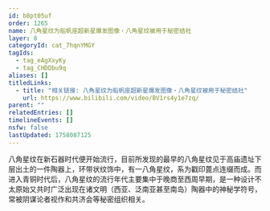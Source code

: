 ```yaml
---
id: b8pt05uf
order: 1265
name: 八角星纹为船帆座超新星爆发图像・八角星纹被用于秘密结社
layer: 8
categoryId: cat_7hqnYMGY
tagIds:
  - tag_eAgXxyKy
  - tag_CHDDbu9q
aliases: []
titledLinks:
  - title: "相关链接: 八角星纹为船帆座超新星爆发图像・八角星纹被用于秘密结社"
    url: https://www.bilibili.com/video/BV1rs4y1e7zq/
parent: ""
relatedEntries: []
timelineEvents: []
nsfw: false
lastUpdated: 1758087125
---
```


八角星纹在新石器时代便开始流行，目前所发现的最早的八角星纹见于高庙遗址下层出土的一件陶器上，环带状纹饰中，有一八角星纹，系为戳印蓖点连缀而成。而进入青铜时代后，八角星纹的流行年代主要集中于晚商至西周早期，是一种设计不太原始又共时广泛出现在诸文明（西亚、泛南亚甚至南岛）陶器中的神秘学符号，常被阴谋论者视作和共济会等秘密组织相关。